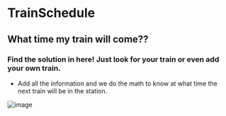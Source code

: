 # TrainSchedule
## What time my train will come??

### Find the solution in here! Just look for your train or even add your own train.

* Add all the information and we do the math to know at what time the next train will be in the station.

![image](https://user-images.githubusercontent.com/29493373/47235431-07e13900-d3a7-11e8-84e5-3b84e23b2c92.png)






